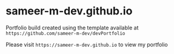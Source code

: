 # sameer-m-dev.github.io

Portfolio build created using the template available at `https://github.com/sameer-m-dev/devPortfolio`

Please visit `https://sameer-m-dev.github.io` to view my portfolio
